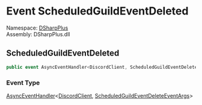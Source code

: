 # Event ScheduledGuildEventDeleted

Namespace: [DSharpPlus](DSharpPlus.md)  
Assembly: DSharpPlus.dll

## <a id="DSharpPlus_DiscordClient_ScheduledGuildEventDeleted"></a>ScheduledGuildEventDeleted

```csharp
public event AsyncEventHandler<DiscordClient, ScheduledGuildEventDeleteEventArgs> ScheduledGuildEventDeleted
```

### Event Type

[AsyncEventHandler](DSharpPlus.AsyncEvents.AsyncEventHandler\-2.md)<[DiscordClient](DSharpPlus.DiscordClient.md), [ScheduledGuildEventDeleteEventArgs](DSharpPlus.EventArgs.ScheduledGuildEventDeleteEventArgs.md)\>

